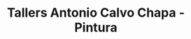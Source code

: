 ---
title: "Tallers Antonio Calvo Chapa - Pintura"
url: /losar-de-la-vera/tallers-antonio-calvo-chapa-pintura/
shop: reparación de automóviles
---